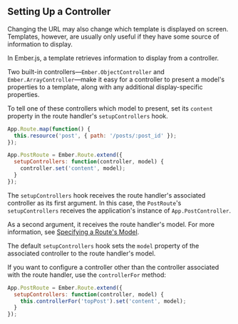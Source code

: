## Setting Up a Controller

Changing the URL may also change which template is displayed on
screen. Templates, however, are usually only useful if they have some
source of information to display.

In Ember.js, a template retrieves information to display from a
controller.

Two built-in controllers—`Ember.ObjectController` and
`Ember.ArrayController`—make it easy for a controller to present a
model's properties to a template, along with any additional
display-specific properties.

To tell one of these controllers which model to present, set its
`content` property in the route handler's `setupControllers` hook.

```js
App.Route.map(function() {
  this.resource('post', { path: '/posts/:post_id' });
});

App.PostRoute = Ember.Route.extend({
  setupControllers: function(controller, model) {
    controller.set('content', model);
  }
});
```

The `setupControllers` hook receives the route handler's associated
controller as its first argument. In this case, the `PostRoute`'s
`setupControllers` receives the application's instance of
`App.PostController`.

As a second argument, it receives the route handler's model. For more
information, see [Specifying a Route's Model][1].

[1]: /guides/routing/specifying-a-routes-model

The default `setupControllers` hook sets the `model` property of the
associated controller to the route handler's model.

If you want to configure a controller other than the controller
associated with the route handler, use the `controllerFor` method:

```js
App.PostRoute = Ember.Route.extend({
  setupControllers: function(controller, model) {
    this.controllerFor('topPost').set('content', model);
  }
});
```

